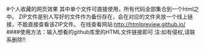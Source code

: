 #个人收藏的网页效果
其中单个文件可直接使用，所有代码全部集合到一个html之中。
ZIP文件是别人写好的文件作为备份存在，会在对应的文件夹放一个线上链接，不能直接查看该ZIP文件。
在线查看网站:http://htmlpreview.github.io/
####使用方法：输入想看的github库里的HTML文件链接即可
注:如有侵权,请联系删除!!